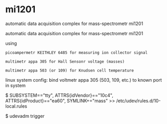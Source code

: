 # mi1201
automatic data acquisition complex for mass-spectrometr mi1201

automatic data acquisition complex for mass-spectrometr mi1201

using

    picoampermetr KEITHLEY 6485 for measuring ion collector signal

    multimetr appa 305 for Hall Sensonr voltage (masses)

    multimetr appa 503 (or 109) for Knudsen cell temperature

linux system config: bind voltmetr appa 305 (503, 109, etc.) to known port in system

$ SUBSYSTEM=="tty", ATTRS{idVendor}=="10c4", ATTRS{idProduct}=="ea60", SYMLINK+="mass" >> /etc/udev/rules.d/10-local.rules

$ udevadm trigger
